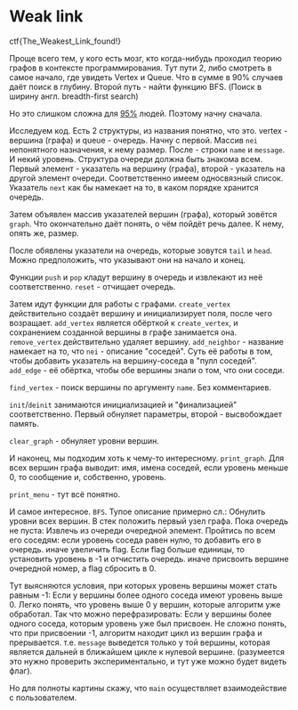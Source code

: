 # Weak link
ctf{The_Weakest_Link_found!}

Проще всего тем, у кого есть мозг, кто когда-нибудь проходил теорию графов в контексте программирования. Тут пути 2, либо смотреть в самое начало, где увидеть Vertex и Queue. Что в сумме в 90% случаев даёт поиск в глубину. Второй путь - найти функцию BFS. (Поиск в ширину англ. breadth-first search)

Но это слишком сложна для [95%](https://lurkmore.to/95%25) людей. Поэтому начну сначала.

Исследуем код. Есть 2 структуры, из названия понятно, что это. vertex - вершина (графа) и queue - очередь.
Начну с первой. Массив `nei` непонятного назначения, к нему размер. После - строки `name` и `message`. И некий уровень.
Структура очереди должна быть знакома всем. Первый элемент - указатель на вершину (графа), второй - указатель на другой элемент очереди. Соответственно имеем односвязный список. Указатель `next` как бы намекает на то, в каком порядке хранится очередь.

Затем объявлен массив указателей вершин (графа), который зовётся `graph`. Что окончательно даёт понять, о чём пойдёт речь далее. К нему, опять же, размер.

После обявлены указатели на очередь, которые зовутся `tail` и `head`. Можно предположить, что указывают они на начало и конец.

Функции `push` и `pop` кладут вершину в очередь и извлекают из неё соответственно. `reset` - отчищает очередь.

Затем идут функции для работы с графами. `create_vertex` действительно создаёт вершину и инициализирует поля, после чего возращает. `add_vertex` является обёрткой к `create_vertex`, и сохранением созданной вершины в графе занимается она. `remove_vertex` действительно удаляет вершину.
`add_neighbor` - название намекает на то, что `nei` - описание "соседей". Суть её работы в том, чтобы добавить указатель на вершину-соседа в "пулл соседей". `add_edge` - её обёртка, чтобы обе вершины знали о том, что они соседи.

`find_vertex` - поиск вершины по аргументу `name`. Без комментариев.

`init`/`deinit` занимаются инициализацией и "финализацией" соответственно. Первый обнуляет параметры, второй - высвобождает память.

`clear_graph` - обнуляет уровни вершин.

И наконец, мы подходим хоть к чему-то интересному. `print_graph`. Для всех вершин графа выводит: имя, имена соседей, если уровень меньше 0, то сообщение и, собственно, уровень.

`print_menu` - тут всё понятно.

И самое интересное. `BFS`. Тупое описание примерно сл.:
Обнулить уровни всех вершин.
В стек положить  первый узел графа.
Пока очередь не пуста:
    Извлечь из очереди очередной элемент.
    Пройтись по всем его соседям:
        если уровень соседа равен нулю, то добавить его в очередь.
        иначе увеличить flag.
    Если flag больше единицы, то установить уровень в -1 и отчистить очередь.
    иначе присвоить вершине очередной номер, а flag сбросить в 0.

Тут выясняются условия, при которых уровень вершины может стать равным -1: Если у вершины более одного соседа имеют уровень выше 0. Легко понять, что уровень выше 0 у вершин, которые алгоритм уже обработал. Так что можно перефразировать: Если у вершины более одного соседа, которым уровень уже был присвоен.
Не сложно понять, что при присвоении -1, алгоритм находит цикл из вершин графа и прерывается. т.е. `message` выведется только у той вершины, которая является дальней в ближайшем цикле к нулевой вершине. (разумеется это нужно проверить экспериментально, и тут уже можно будет видеть флаг).

Но для полноты картины скажу, что `main` осуществляет взаимодействие с пользователем.
